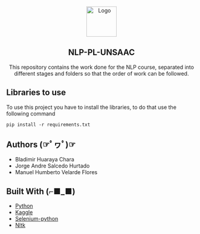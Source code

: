 <br />
<p align="center">
  <a href="https://github.com/othneildrew/Best-README-Template">
    <img src="https://pa1.narvii.com/6463/ea0393633dc419d657126315d92ad86856cf7cd8_00.gif" alt="Logo" width="80" height="80">
  </a>

  <h2 align="center">NLP-PL-UNSAAC</h2>

  <p align="center">
    This repository contains the work done for the NLP course, separated into different stages and folders so that the order of work can be followed.
    <br />

  </p>
</p>



 

## Libraries to use
To use this project you have to install the libraries, to do that use the following command
```
pip install -r requirements.txt
```

## Authors (☞ﾟヮﾟ)☞
* Bladimir Huaraya Chara
* Jorge Andre Salcedo Hurtado
* Manuel Humberto Velarde Flores

## Built With (⌐■_■)
* [Python](https://www.python.org/)
* [Kaggle](https://www.kaggle.com/)
* [Selenium-python](https://selenium-python.readthedocs.io/)
* [Nltk](https://www.nltk.org/)
